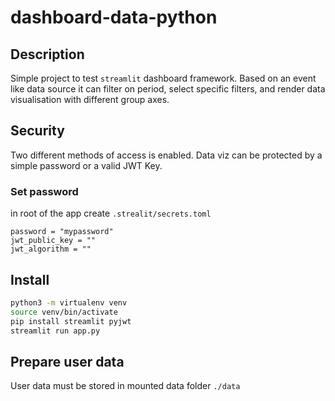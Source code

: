 # dashboard-data-python

## Description

Simple project to test `streamlit` dashboard framework. Based on an event like data source it can filter on period, select specific filters, and render data visualisation with different group axes.

## Security

Two different methods of access is enabled. Data viz can be protected by a simple password or a valid JWT Key.

### Set password

in root of the app create `.strealit/secrets.toml`

```
password = "mypassword"
jwt_public_key = ""
jwt_algorithm = ""
```

## Install

```bash
python3 -m virtualenv venv
source venv/bin/activate
pip install streamlit pyjwt
streamlit run app.py
```

## Prepare user data

User data must be stored in mounted data folder `./data`


